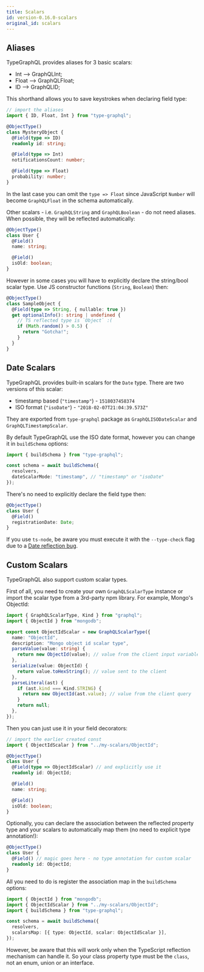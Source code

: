 ```yaml
---
title: Scalars
id: version-0.16.0-scalars
original_id: scalars
---
```


## Aliases

TypeGraphQL provides aliases for 3 basic scalars:

- Int --> GraphQLInt;
- Float --> GraphQLFloat;
- ID --> GraphQLID;

This shorthand allows you to save keystrokes when declaring field type:

```typescript
// import the aliases
import { ID, Float, Int } from "type-graphql";

@ObjectType()
class MysteryObject {
  @Field(type => ID)
  readonly id: string;

  @Field(type => Int)
  notificationsCount: number;

  @Field(type => Float)
  probability: number;
}
```

In the last case you can omit the `type => Float` since JavaScript `Number` will become `GraphQLFloat` in the schema automatically.

Other scalars - i.e. `GraphQLString` and `GraphQLBoolean` - do not need aliases. When possible, they will be reflected automatically:

```typescript
@ObjectType()
class User {
  @Field()
  name: string;

  @Field()
  isOld: boolean;
}
```

However in some cases you will have to explicitly declare the string/bool scalar type. Use JS constructor functions (`String`, `Boolean`) then:

```typescript
@ObjectType()
class SampleObject {
  @Field(type => String, { nullable: true })
  get optionalInfo(): string | undefined {
    // TS reflected type is `Object` :(
    if (Math.random() > 0.5) {
      return "Gotcha!";
    }
  }
}
```

## Date Scalars

TypeGraphQL provides built-in scalars for the `Date` type. There are two versions of this scalar:

- timestamp based (`"timestamp"`) - `1518037458374`
- ISO format (`"isoDate"`) - `"2018-02-07T21:04:39.573Z"`

They are exported from `type-graphql` package as `GraphQLISODateScalar` and `GraphQLTimestampScalar`.

By default TypeGraphQL use the ISO date format, however you can change it in `buildSchema` options:

```typescript
import { buildSchema } from "type-graphql";

const schema = await buildSchema({
  resolvers,
  dateScalarMode: "timestamp", // "timestamp" or "isoDate"
});
```

There's no need to explicitly declare the field type then:

```typescript
@ObjectType()
class User {
  @Field()
  registrationDate: Date;
}
```

If you use `ts-node`, be aware you must execute it with the `--type-check` flag due to a [Date reflection bug](https://github.com/TypeStrong/ts-node/issues/511).

## Custom Scalars

TypeGraphQL also support custom scalar types.

First of all, you need to create your own `GraphQLScalarType` instance or import the scalar type from a 3rd-party npm library. For example, Mongo's ObjectId:

```typescript
import { GraphQLScalarType, Kind } from "graphql";
import { ObjectId } from "mongodb";

export const ObjectIdScalar = new GraphQLScalarType({
  name: "ObjectId",
  description: "Mongo object id scalar type",
  parseValue(value: string) {
    return new ObjectId(value); // value from the client input variables
  },
  serialize(value: ObjectId) {
    return value.toHexString(); // value sent to the client
  },
  parseLiteral(ast) {
    if (ast.kind === Kind.STRING) {
      return new ObjectId(ast.value); // value from the client query
    }
    return null;
  },
});
```

Then you can just use it in your field decorators:

```typescript
// import the earlier created const
import { ObjectIdScalar } from "../my-scalars/ObjectId";

@ObjectType()
class User {
  @Field(type => ObjectIdScalar) // and explicitly use it
  readonly id: ObjectId;

  @Field()
  name: string;

  @Field()
  isOld: boolean;
}
```

Optionally, you can declare the association between the reflected property type and your scalars to automatically map them (no need to explicit type annotation!):

```typescript
@ObjectType()
class User {
  @Field() // magic goes here - no type annotation for custom scalar
  readonly id: ObjectId;
}
```

All you need to do is register the association map in the `buildSchema` options:

```typescript
import { ObjectId } from "mongodb";
import { ObjectIdScalar } from "../my-scalars/ObjectId";
import { buildSchema } from "type-graphql";

const schema = await buildSchema({
  resolvers,
  scalarsMap: [{ type: ObjectId, scalar: ObjectIdScalar }],
});
```

However, be aware that this will work only when the TypeScript reflection mechanism can handle it. So your class property type must be the `class`, not an enum, union or an interface.
